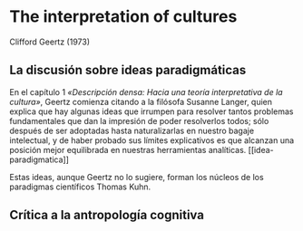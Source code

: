 # The interpretation of cultures
Clifford Geertz (1973)

## La discusión sobre ideas paradigmáticas

En el capítulo 1 *«Descripción densa: Hacia una teoría interpretativa de la cultura»*, Geertz comienza citando a la filósofa Susanne Langer, quien explica que hay algunas ideas que irrumpen para resolver tantos problemas fundamentales que dan la impresión de poder resolverlos todos; sólo después de ser adoptadas hasta naturalizarlas en nuestro bagaje intelectual, y de haber probado sus límites explicativos es que alcanzan una posición mejor equilibrada en nuestras herramientas analíticas. [[idea-paradigmatica]]

Estas ideas, aunque Geertz no lo sugiere, forman los núcleos de los paradigmas científicos Thomas Kuhn.


## Crítica a la antropología cognitiva


